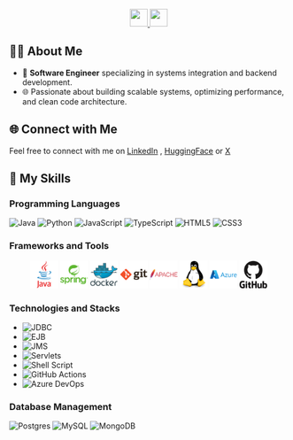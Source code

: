 <p align="center">
  <a href="http://www.instagram.com/igorrozalem" target="_blank" rel="noreferrer">
    <img src="https://raw.githubusercontent.com/danielcranney/readme-generator/main/public/icons/socials/instagram.svg" width="32" height="32" />
  </a>
  <a href="https://www.linkedin.com/in/igor-rozalem-a67560209/" target="_blank" rel="noreferrer">
    <img src="https://raw.githubusercontent.com/danielcranney/readme-generator/main/public/icons/socials/linkedin.svg" width="32" height="32" />
  </a>
</p>


## 👨‍💻 About Me

- 💼 **Software Engineer** specializing in systems integration and backend development.
- 🌐 Passionate about building scalable systems, optimizing performance, and clean code architecture.

## 🌐 Connect with Me

Feel free to connect with me on [LinkedIn](https://www.linkedin.com/in/igor-rozalem-a67560209/) , 
[HuggingFace](https://huggingface.co/igorhlr) or [X](https://x.com/igorrozalem)


## 🚀 My Skills

### **Programming Languages**

![Java](https://img.shields.io/badge/-Java-333333?style=flat&logo=Java&logoColor=007396)
![Python](https://img.shields.io/badge/-Python-333333?style=flat&logo=python)
![JavaScript](https://img.shields.io/badge/-JavaScript-333333?style=flat&logo=javascript)
![TypeScript](https://img.shields.io/badge/-TypeScript-333333?style=flat&logo=typescript)
![HTML5](https://img.shields.io/badge/-HTML5-333333?style=flat&logo=HTML5)
![CSS3](https://img.shields.io/badge/-CSS3-333333?style=flat&logo=CSS3&logoColor=1572B6)

### **Frameworks and Tools**

<div align="center">
  <img src="https://github.com/devicons/devicon/blob/master/icons/java/java-original-wordmark.svg" title="Java" alt="Java" width="50" height="50"/>
  <img src="https://github.com/devicons/devicon/blob/master/icons/spring/spring-original-wordmark.svg" title="Spring" alt="Spring" width="50" height="50"/>
  <img src="https://github.com/devicons/devicon/blob/master/icons/docker/docker-original-wordmark.svg" title="Docker" alt="Docker" width="50" height="50"/>
  <img src="https://github.com/devicons/devicon/blob/master/icons/git/git-original-wordmark.svg" title="Git" alt="Git" width="50" height="50"/>
  <img src="https://github.com/devicons/devicon/blob/master/icons/apache/apache-original-wordmark.svg" title="Apache" alt="Apache" width="50" height="50"/>
  <img src="https://github.com/devicons/devicon/blob/master/icons/linux/linux-original.svg" title="Linux" alt="Linux" width="50" height="50"/>
  <img src="https://github.com/devicons/devicon/blob/master/icons/azure/azure-original-wordmark.svg" title="Azure DevOps" alt="Azure DevOps" width="50" height="50"/>
  <img src="https://github.com/devicons/devicon/blob/master/icons/github/github-original-wordmark.svg" title="GitHub Actions" alt="GitHub Actions" width="50" height="50"/>
</div>

### **Technologies and Stacks**

- ![JDBC](https://img.shields.io/badge/-JDBC-333333?style=flat&logo=java&logoColor=007396)
- ![EJB](https://img.shields.io/badge/-EJB-333333?style=flat&logo=java&logoColor=007396)
- ![JMS](https://img.shields.io/badge/-JMS-333333?style=flat&logo=java&logoColor=007396)
- ![Servlets](https://img.shields.io/badge/-Servlets-333333?style=flat&logo=java&logoColor=007396)
- ![Shell Script](https://img.shields.io/badge/-Shell%20Script-333333?style=flat&logo=gnu-bash&logoColor=4EAA25)
- ![GitHub Actions](https://img.shields.io/badge/-GitHub%20Actions-333333?style=flat&logo=github-actions&logoColor=2088FF)
- ![Azure DevOps](https://img.shields.io/badge/-Azure%20DevOps-333333?style=flat&logo=azure-devops&logoColor=0078D7)

### **Database Management**

![Postgres](https://img.shields.io/badge/-Postgres-333333?style=flat&logo=postgresql)
![MySQL](https://img.shields.io/badge/-MySQL-333333?style=flat&logo=mysql&logoColor=4479A1)
![MongoDB](https://img.shields.io/badge/-MongoDB-333333?style=flat&logo=mongodb)


